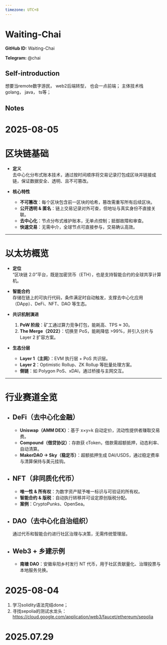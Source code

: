 ```yaml
---
timezone: UTC+8
---
```


# Waiting-Chai

**GitHub ID:** Waiting-Chai

**Telegram:** @chai

## Self-introduction

想要当remote数字游民， web2后端转型， 也会一点前端； 主体技术栈 golang， java， ts等；

## Notes

<!-- Content_START -->
# 2025-08-05

# 区块链基础

- **定义**  
  去中心化分布式账本技术，通过按时间顺序将交易记录打包成区块并链接成链，保证数据安全、透明、且不可篡改。

- **核心特性**  
  - **不可篡改**：每个区块包含前一区块的哈希，篡改需重写所有后续区块。  
  - **公开透明 & 匿名**：链上交易记录对外可查，但地址与真实身份不直接关联。  
  - **去中心化**：节点分布式维护账本，无单点控制；抵御故障和审查。  
  - **快速交易**：无需中介，全球节点可直接参与，交易确认高效。

---

# 以太坊概览

- **定位**  
  “区块链 2.0”平台，既是加密货币（ETH），也是支持智能合约的全球共享计算机。

- **智能合约**  
  存储在链上的可执行代码，条件满足时自动触发，支撑去中心化应用（DApp）、DeFi、NFT、DAO 等生态。

- **共识机制演进**  
  1. **PoW 阶段**：矿工通过算力竞争打包，能耗高、TPS ≈ 30。  
  2. **The Merge（2022）**：切换至 PoS，能耗降低 >99%，并引入分片与 Layer 2 扩容方案。

- **生态分层**  
  - **Layer 1（主网）**：EVM 执行层 + PoS 共识层。  
  - **Layer 2**：Optimistic Rollup、ZK Rollup 等批量处理方案。  
  - **侧链**：如 Polygon PoS、xDAI，通过桥接与主网交互。

---

# 行业赛道全览

- ## DeFi（去中心化金融）  
  - **Uniswap（AMM DEX）**：基于 x×y=k 自动定价，流动性提供者赚取交易费。  
  - **Compound（借贷协议）**：存款获 cToken，借款需超额抵押，动态利率、自动清算。  
  - **MakerDAO → Sky（稳定币）**：超额抵押生成 DAI/USDS，通过稳定费率与清算保持与美元挂钩。

- ## NFT（非同质化代币）  
  - **唯一性 & 所有权**：为数字资产赋予唯一标识与可验证的所有权。  
  - **智能合约 & 版税**：自动执行转移并可设定原创版税分配。  
  - **案例**：CryptoPunks、OpenSea。

- ## DAO（去中心化自治组织）  
  通过代币和智能合约进行社区治理与决策，无需传统管理层。

- ## Web3 + 乡建示例  
  - **南塘 DAO**：安徽阜阳乡村发行 NT 代币，用于社区贡献量化、治理投票与本地服务兑换。

# 2025-08-04

1. 学习solidity语法完结done；
2. 寻找sepolia的测试水龙头：  https://cloud.google.com/application/web3/faucet/ethereum/sepolia


# 2025.07.29


<!-- Content_END -->
